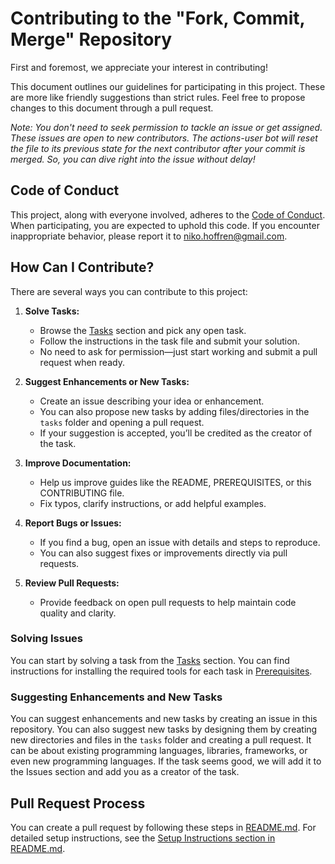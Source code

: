 # Contributing to the "Fork, Commit, Merge" Repository

First and foremost, we appreciate your interest in contributing!

This document outlines our guidelines for participating in this project. These are more like friendly suggestions than strict rules. Feel free to propose changes to this document through a pull request.

_Note: You don't need to seek permission to tackle an issue or get assigned. These issues are open to new contributors. The actions-user bot will reset the file to its previous state for the next contributor after your commit is merged. So, you can dive right into the issue without delay!_

## Code of Conduct

This project, along with everyone involved, adheres to the [Code of Conduct](CODE_OF_CONDUCT.md). When participating, you are expected to uphold this code. If you encounter inappropriate behavior, please report it to [niko.hoffren@gmail.com](mailto:niko.hoffren@gmail.com).

## How Can I Contribute?

There are several ways you can contribute to this project:
1. **Solve Tasks:**
	- Browse the [Tasks](README.md#tasks) section and pick any open task.
	- Follow the instructions in the task file and submit your solution.
	- No need to ask for permission—just start working and submit a pull request when ready.

2. **Suggest Enhancements or New Tasks:**
	- Create an issue describing your idea or enhancement.
	- You can also propose new tasks by adding files/directories in the `tasks` folder and opening a pull request.
	- If your suggestion is accepted, you’ll be credited as the creator of the task.

3. **Improve Documentation:**
	- Help us improve guides like the README, PREREQUISITES, or this CONTRIBUTING file.
	- Fix typos, clarify instructions, or add helpful examples.

4. **Report Bugs or Issues:**
	- If you find a bug, open an issue with details and steps to reproduce.
	- You can also suggest fixes or improvements directly via pull requests.

5. **Review Pull Requests:**
	- Provide feedback on open pull requests to help maintain code quality and clarity.

### Solving Issues

You can start by solving a task from the [Tasks](README.md#tasks) section. You can find instructions for installing the required tools for each task in [Prerequisites](README.md#prerequisites).

### Suggesting Enhancements and New Tasks

You can suggest enhancements and new tasks by creating an issue in this repository. You can also suggest new tasks by designing them by creating new directories and files in the `tasks` folder and creating a pull request. It can be about existing programming languages, libraries, frameworks, or even new programming languages. If the task seems good, we will add it to the Issues section and add you as a creator of the task.

## Pull Request Process

You can create a pull request by following these steps in [README.md](README.md). For detailed setup instructions, see the [Setup Instructions section in README.md](README.md#setup-instructions).
